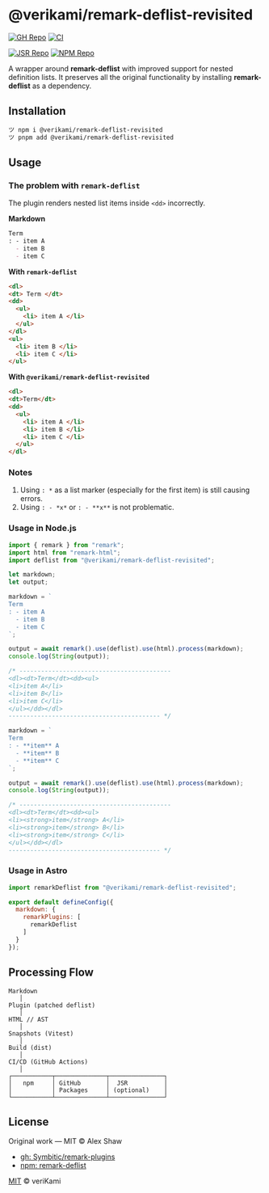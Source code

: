 # @verikami/remark-deflist-revisited

[![GH Repo](https://img.shields.io/badge/GitHub-Repository-blue?logo=github)](https://github.com/veriKami/remark-deflist-revisited)
[![CI](https://github.com/veriKami/remark-deflist-revisited/actions/workflows/publish.yml/badge.svg)](https://github.com/veriKami/remark-deflist-revisited/actions/workflows/publish.yml)
<!-- [![NPM Repo](https://img.shields.io/npm/v/@verikami/remark-deflist-revisited?labelColor=blue&color=black)](https://www.npmjs.com/package/@verikami/remark-deflist-revisited) -->
[![JSR Repo](https://jsr.io/badges/@verikami/remark-deflist-revisited)](https://jsr.io/@verikami/remark-deflist-revisited)
[![NPM Repo](https://img.shields.io/npm/v/@verikami/remark-deflist-revisited?logo=npm&logoColor=white&labelColor=maroon&color=black)](https://www.npmjs.com/package/@verikami/remark-deflist-revisited)

A wrapper around **remark-deflist** with improved support for nested definition lists.
It preserves all the original functionality by installing **remark-deflist** as a dependency.

## Installation

```bash
ツ npm i @verikami/remark-deflist-revisited
ツ pnpm add @verikami/remark-deflist-revisited
```

## Usage

### The problem with `remark-deflist`

The plugin renders nested list items inside `<dd>` incorrectly.

**Markdown**

```markdown
Term
: - item A
  - item B
  - item C
```

**With `remark-deflist`**

```html
<dl>
<dt> Term </dt>
<dd>
  <ul>
    <li> item A </li>
  </ul>
</dl>
<ul>
  <li> item B </li>
  <li> item C </li>
</ul>
```

**With `@verikami/remark-deflist-revisited`**

```html
<dl>
<dt>Term</dt>
<dd>
  <ul>
    <li> item A </li>
    <li> item B </li>
    <li> item C </li>
  </ul>
</dl>
```

### Notes

1. Using `: *` as a list marker (especially for the first item) is still causing errors.
2. Using `: - *x*` or `: - **x**` is not problematic.

### Usage in Node.js

```js
import { remark } from "remark";
import html from "remark-html";
import deflist from "@verikami/remark-deflist-revisited";

let markdown;
let output;

markdown = `
Term
: - item A
  - item B
  - item C
`;

output = await remark().use(deflist).use(html).process(markdown);
console.log(String(output));

/* ------------------------------------------
<dl><dt>Term</dt><dd><ul>
<li>item A</li>
<li>item B</li>
<li>item C</li>
</ul></dd></dl>
------------------------------------------ */

markdown = `
Term
: - **item** A
  - **item** B
  - **item** C
`;

output = await remark().use(deflist).use(html).process(markdown);
console.log(String(output));

/* ------------------------------------------
<dl><dt>Term</dt><dd><ul>
<li><strong>item</strong> A</li>
<li><strong>item</strong> B</li>
<li><strong>item</strong> C</li>
</ul></dd></dl>
------------------------------------------ */


```

### Usage in Astro

```js
import remarkDeflist from "@verikami/remark-deflist-revisited";

export default defineConfig({
  markdown: {
    remarkPlugins: [
      remarkDeflist
    ]
  }
});
```

## Processing Flow

```
Markdown
   │
Plugin (patched deflist)
   │
HTML // AST
   │
Snapshots (Vitest)
   │
Build (dist)
   │
CI/CD (GitHub Actions)
   │
┌───────────┬──────────────┬───────────────┐
│   npm     │ GitHub       │  JSR          │
│           │ Packages     │ (optional)    │
└───────────┴──────────────┴───────────────┘
```

## License

Original work — MIT © Alex Shaw

* [gh: Symbitic/remark-plugins](https://github.com/Symbitic/remark-plugins)
* [npm: remark-deflist](https://www.npmjs.com/package/remark-deflist)

[MIT](LICENSE) © veriKami
